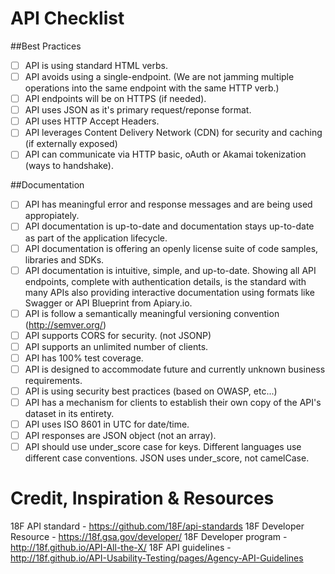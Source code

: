 # API Checklist

##Best Practices
- [ ] API is using standard HTML verbs.
- [ ] API avoids using a single-endpoint. (We are not jamming multiple operations into the same endpoint with the same HTTP verb.)
- [ ] API endpoints will be on HTTPS (if needed).
- [ ] API uses JSON as it's primary request/reponse format.
- [ ] API uses HTTP Accept Headers.
- [ ] API leverages Content Delivery Network (CDN) for security and caching (if externally exposed)
- [ ] API can communicate via HTTP basic, oAuth or Akamai tokenization (ways to handshake).

##Documentation
- [ ] API has meaningful error and response messages and are being used appropiately.
- [ ] API documentation is up-to-date and documentation stays up-to-date as part of the application lifecycle.
- [ ] API documentation is offering an openly license suite of code samples, libraries and SDKs.
- [ ] API documentation is intuitive, simple, and up-to-date. Showing all API endpoints, complete with authentication details, is the standard with many APIs also providing interactive documentation using formats like Swagger or API Blueprint from Apiary.io.
- [ ] API is follow a semantically meaningful versioning convention (http://semver.org/)
- [ ] API supports CORS for security. (not JSONP)
- [ ] API supports an unlimited number of clients.
- [ ] API has 100% test coverage.
- [ ] API is designed to accommodate future and currently unknown business requirements.
- [ ] API is using security best practices (based on OWASP, etc...)
- [ ] API has a mechanism for clients to establish their own copy of the API's dataset in its entirety.
- [ ] API uses ISO 8601 in UTC for date/time.
- [ ] API responses are JSON object (not an array). 
- [ ] API should use under_score case for keys. Different languages use different case conventions. JSON uses under_score, not camelCase.

# Credit, Inspiration & Resources
18F API standard - https://github.com/18F/api-standards
18F Developer Resource - https://18f.gsa.gov/developer/
18F Developer program - http://18f.github.io/API-All-the-X/
18F API guidelines - http://18f.github.io/API-Usability-Testing/pages/Agency-API-Guidelines
